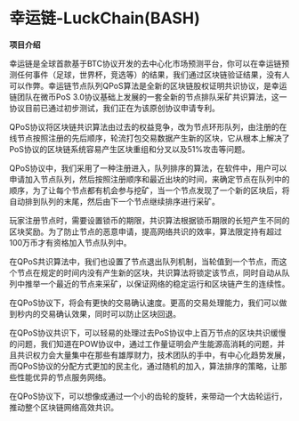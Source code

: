 # 幸运链-LuckChain(BASH)

**项目介绍**

幸运链是全球首款基于BTC协议开发的去中心化市场预测平台，你可以在幸运链预测任何事件（足球，世界杯，竞选等）的结果，我们通过区块链验证结果，没有人可以作弊。幸运链节点队列QPoS算法是全新的区块链股权证明共识协议，是幸运链团队在微币PoS 3.0协议基础上发展的一套全新的节点排队采矿共识算法，这一协议目前已通过初步测试，我们正在为该原创协议申请专利。

QPoS协议将区块链共识算法由过去的权益竞争，改为节点环形队列，由注册的在线节点按照注册的先后顺序，轮流打包交易数据产生新的区块，它从根本上解决了PoS协议的区块链系统容易产生区块重组和分叉以及51%攻击等问题。

QPoS协议中，我们采用了一种注册进入，队列排序的算法，在软件中，用户可以申请加入节点队列，然后按照注册顺序和最近出块的时间，来确定节点在队列中的顺序，为了让每个节点都有机会参与挖矿，当一个节点发现了一个新的区块后，将自动排到队列的末尾，然后由下一个节点继续排序进行采矿。

玩家注册节点时，需要设置锁币的期限，共识算法根据锁币期限的长短产生不同的区块奖励。为了防止节点的恶意申请，提高网络共识的效率，算法限定持有超过100万币才有资格加入节点队列中。

在QPoS共识算法中，我们也设置了节点退出队列机制，当轮值到一个节点，而这个节点在规定的时间内没有产生新的区块，共识算法将锁定该节点，同时自动从队列中推举一个最近的节点来采矿，以保证网络的稳定运行和区块链产生的连续性。

在QPoS协议下，将会有更快的交易确认速度。更高的交易处理能力，我们可以做到秒内的交易确认效果，同时可以防止区块回退。

在QPoS协议共识下，可以轻易的处理过去PoS协议中上百万节点的区块共识缓慢的问题，我们知道在POW协议中，通过工作量证明会产生能源高消耗的问题，并且共识权力会大量集中在那些有雄厚财力，技术团队的手中，有中心化趋势发展，而QPoS协议的分配方式更加的民主化，通过随机的加入，算法排序的策略，让那些性能优异的节点服务网络。

在QPoS协议下，可以想像成通过一个小的齿轮的旋转，来带动一个大齿轮运行，推动整个区块链网络高效共识。
